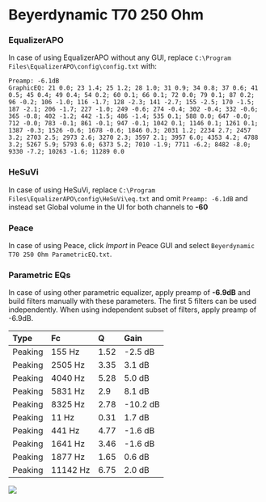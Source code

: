 # Beyerdynamic T70 250 Ohm

### EqualizerAPO
In case of using EqualizerAPO without any GUI, replace `C:\Program Files\EqualizerAPO\config\config.txt`
with:
```
Preamp: -6.1dB
GraphicEQ: 21 0.0; 23 1.4; 25 1.2; 28 1.0; 31 0.9; 34 0.8; 37 0.6; 41 0.5; 45 0.4; 49 0.4; 54 0.2; 60 0.1; 66 0.1; 72 0.0; 79 0.1; 87 0.2; 96 -0.2; 106 -1.0; 116 -1.7; 128 -2.3; 141 -2.7; 155 -2.5; 170 -1.5; 187 -2.1; 206 -1.7; 227 -1.0; 249 -0.6; 274 -0.4; 302 -0.4; 332 -0.6; 365 -0.8; 402 -1.2; 442 -1.5; 486 -1.4; 535 0.1; 588 0.0; 647 -0.0; 712 -0.0; 783 -0.1; 861 -0.1; 947 -0.1; 1042 0.1; 1146 0.1; 1261 0.1; 1387 -0.3; 1526 -0.6; 1678 -0.6; 1846 0.3; 2031 1.2; 2234 2.7; 2457 3.2; 2703 2.5; 2973 2.6; 3270 2.3; 3597 2.1; 3957 6.0; 4353 4.2; 4788 3.2; 5267 5.9; 5793 6.0; 6373 5.2; 7010 -1.9; 7711 -6.2; 8482 -8.0; 9330 -7.2; 10263 -1.6; 11289 0.0
```

### HeSuVi
In case of using HeSuVi, replace `C:\Program Files\EqualizerAPO\config\HeSuVi\eq.txt` and omit `Preamp:
-6.1dB` and instead set Global volume in the UI for both channels to **-60**

### Peace
In case of using Peace, click *Import* in Peace GUI and select `Beyerdynamic T70 250 Ohm ParametricEQ.txt`.

### Parametric EQs
In case of using other parametric equalizer, apply preamp of **-6.9dB** and build filters manually
with these parameters. The first 5 filters can be used independently.
When using independent subset of filters, apply preamp of -6.9dB.

| Type    | Fc       |    Q | Gain     |
|:--------|:---------|:-----|:---------|
| Peaking | 155 Hz   | 1.52 | -2.5 dB  |
| Peaking | 2505 Hz  | 3.35 | 3.1 dB   |
| Peaking | 4040 Hz  | 5.28 | 5.0 dB   |
| Peaking | 5831 Hz  | 2.9  | 8.1 dB   |
| Peaking | 8325 Hz  | 2.78 | -10.2 dB |
| Peaking | 11 Hz    | 0.31 | 1.7 dB   |
| Peaking | 441 Hz   | 4.77 | -1.6 dB  |
| Peaking | 1641 Hz  | 3.46 | -1.6 dB  |
| Peaking | 1877 Hz  | 1.65 | 0.6 dB   |
| Peaking | 11142 Hz | 6.75 | 2.0 dB   |

![](https://raw.githubusercontent.com/jaakkopasanen/AutoEq/master/results/headphonecom/sbaf-serious/Beyerdynamic%20T70%20250%20Ohm/Beyerdynamic%20T70%20250%20Ohm.png)